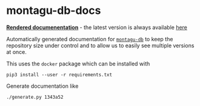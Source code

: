 # montagu-db-docs

**[Rendered documenentation](https://vimc.github.io/montagu-db-docs)** - the latest version is always available [here](https://vimc.github.io/montagu-db-docs/latest)

Automatically generated documentation for [`montagu-db`](https://github.com/vimc/montagu-db) to keep the repository size under control and to allow us to easily see multiple versions at once.

This uses the `docker` package which can be installed with

```shell
pip3 install --user -r requirements.txt
```

Generate documentation like

```shell
./generate.py 1343a52
```
